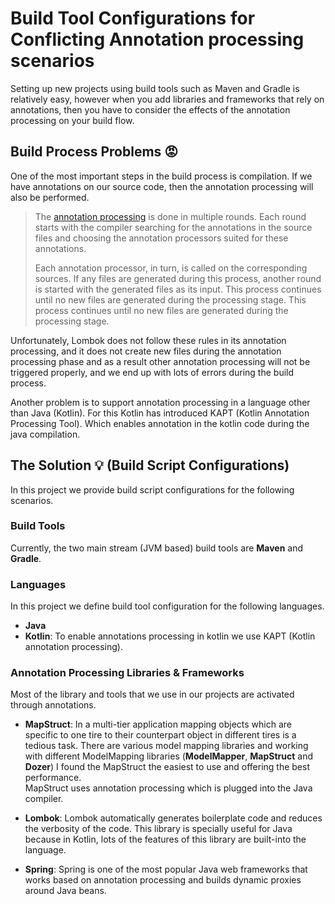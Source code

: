 # Build Tool Configurations for Conflicting Annotation processing scenarios

Setting up new projects using build tools such as Maven and Gradle is relatively easy, however when you add libraries
and frameworks that rely on annotations, then you have to consider the effects of the annotation processing on your
build flow.

## Build Process Problems 😡

One of the most important steps in the build process is compilation. If we have annotations on our source code, then the
annotation processing will also be performed.

> The [annotation processing](https://www.baeldung.com/java-annotation-processing-builder#Annotation) is done in multiple rounds. Each round starts with the compiler searching for the annotations in the source files and choosing the annotation processors suited for these annotations.
>
> Each annotation processor, in turn, is called on the corresponding sources. If any files are generated during this process, another round is started with the generated files as its input. This process continues until no new files are generated during the processing stage. This process continues until no new files are generated during the processing stage.

Unfortunately, Lombok does not follow these rules in its annotation processing, and it does not create new files during
the annotation processing phase and as a result other annotation processing will not be triggered properly, and we end
up with lots of errors during the build process.

Another problem is to support annotation processing in a language other than Java (Kotlin). For this Kotlin has
introduced KAPT (Kotlin Annotation Processing Tool). Which enables annotation in the kotlin code during the java
compilation.

## The Solution 💡 (Build Script Configurations)

In this project we provide build script configurations for the following scenarios.

### Build Tools

Currently, the two main stream (JVM based) build tools are **Maven** and **Gradle**.

### Languages

In this project we define build tool configuration for the following languages.

* **Java**
* **Kotlin**: To enable annotations processing in kotlin we use KAPT (Kotlin annotation processing).

### Annotation Processing Libraries & Frameworks

Most of the library and tools that we use in our projects are activated through annotations.

* **MapStruct**: In a multi-tier application mapping objects which are specific to one tire to their counterpart object
  in different tires is a tedious task. There are various model mapping libraries and working with different
  ModelMapping libraries (**ModelMapper**, **MapStruct** and  **Dozer**) I found the MapStruct the easiest to use and
  offering the best performance.   
  MapStruct uses annotation processing which is plugged into the Java compiler.

* **Lombok**: Lombok automatically generates boilerplate code and reduces the verbosity of the code. This library is
  specially useful for Java because in Kotlin, lots of the features of this library are built-into the language.

* **Spring**: Spring is one of the most popular Java web frameworks that works based on annotation processing and builds
  dynamic proxies around Java beans.
